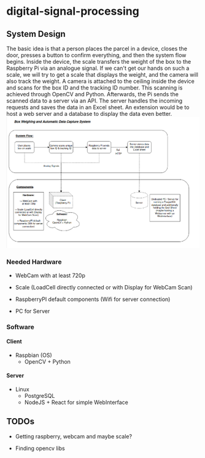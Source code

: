 # digital-signal-processing

## System Design

The basic idea is that a person places the parcel in a device, closes the door, presses a button to confirm everything, 
and then the system flow begins. 
Inside the device, the scale transfers the weight of the box to the Raspberry Pi via an analogue signal.
If we can't get our hands on such a scale, we will try to get a scale that displays the weight, and the camera will 
also track the weight.
A camera is attached to the ceiling inside the device and scans for the box ID and the tracking ID number. 
This scanning is achieved through OpenCV and Python. Afterwards, the Pi sends the scanned data to a server via an API. 
The server handles the incoming requests and saves the data in an Excel sheet. An extension would be to host a web 
server and a database to display the data even better.
![alt text](SystemDesign.png "Our System Design")

### Needed Hardware
- WebCam with at least 720p

- Scale (LoadCell directly connected or with Display for WebCam Scan)

- RaspberryPI default components (Wifi for server connection)

- PC for Server

### Software

#### Client
- Raspbian (OS)
  - OpenCV + Python

#### Server
- Linux
  - PostgreSQL
  - NodeJS + React for simple WebInterface


## TODOs

- Getting raspberry, webcam and maybe scale?

- Finding opencv libs
